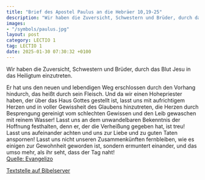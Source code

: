 ```yaml
---
title: "Brief des Apostel Paulus an die Hebräer 10,19-25"
description: "Wir haben die Zuversicht, Schwestern und Brüder, durch das Blut Jesu in das Heiligtum einzutreten. Er hat uns den neuen und lebendigen Weg erschlossen durch den Vorhang hindurch, das heißt durch sein Fleisch. Und da wir einen Hohepriester haben, der über das Haus Gottes gestellt ...."
images:
- "/symbols/paulus.jpg"
layout: post
category: LECTIO 1
tag: LECTIO 1
date: 2025-01-30 07:30:32 +0100
---
```

<!--more-->Wir haben die Zuversicht, Schwestern und Brüder, durch das Blut Jesu in das Heiligtum einzutreten.
Er hat uns den neuen und lebendigen Weg erschlossen durch den Vorhang hindurch, das heißt durch sein Fleisch.
Und da wir einen Hohepriester haben, der über das Haus Gottes gestellt ist,
lasst uns mit aufrichtigem Herzen und in voller Gewissheit des Glaubens hinzutreten, die Herzen durch Besprengung gereinigt vom schlechten Gewissen und den Leib gewaschen mit reinem Wasser!
Lasst uns an dem unwandelbaren Bekenntnis der Hoffnung festhalten, denn er, der die Verheißung gegeben hat, ist treu!
Lasst uns aufeinander achten und uns zur Liebe und zu guten Taten anspornen!
Lasst uns nicht unseren Zusammenkünften fernbleiben, wie es einigen zur Gewohnheit geworden ist, sondern ermuntert einander, und das umso mehr, als ihr seht, dass der Tag naht!<br>
[Quelle: Evangelizo](https://evangeliumtagfuertag.org/DE/gospel)

[Textstelle auf Bibelserver](https://www.bibleserver.com/EU/Hebräer10,19-25)
